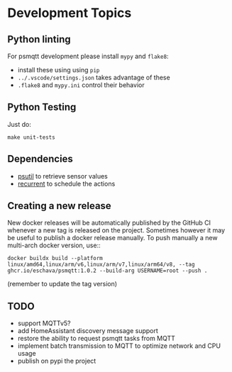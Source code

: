 # Development Topics

## Python linting

For psmqtt development please install `mypy` and `flake8`:

* install these using using `pip`
* `../.vscode/settings.json` takes advantage of these
* `.flake8` and `mypy.ini` control their behavior

## Python Testing

Just do:

```
make unit-tests
```

## Dependencies

* [psutil](https://psutil.readthedocs.io/en/latest/) to retrieve sensor values
* [recurrent](https://github.com/kvh/recurrent) to schedule the actions

## Creating a new release

New docker releases will be automatically published by the GitHub CI whenever a new tag is released on the project.
Sometimes however it may be useful to publish a docker release manually.
To push manually a new multi-arch docker version, use::

```
docker buildx build --platform linux/amd64,linux/arm/v6,linux/arm/v7,linux/arm64/v8, --tag ghcr.io/eschava/psmqtt:1.0.2 --build-arg USERNAME=root --push .
```

(remember to update the tag version)


## TODO

* support MQTTv5?
* add HomeAssistant discovery message support
* restore the ability to request psmqtt tasks from MQTT
* implement batch transmission to MQTT to optimize network and CPU usage
* publish on pypi the project
